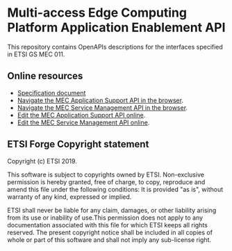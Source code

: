 # Multi-access Edge Computing Platform Application Enablement API 

This repository contains OpenAPIs descriptions for the interfaces specified in ETSI GS MEC 011.

## Online resources

* [Specification document](https://docbox.etsi.org/ISG/MEC/70-Draft/0011v211Plat.App.Enabl/MEC-0011v211Plat.App.Enablv208.zip)
* [Navigate the MEC Application Support API in the browser](https://forge.etsi.org/swagger/ui/?url=https://forge.etsi.org/rep/mec/gs011-app-enablement-api/raw/develop/MecAppSupportApi.yaml).
* [Navigate the MEC Service Management API in the browser](https://forge.etsi.org/swagger/ui/?url=https://forge.etsi.org/rep/mec/gs011-app-enablement-api/raw/develop/MecServiceMgmtApi.yaml).
* [Edit the MEC Application Support API online](https://forge.etsi.org/swagger/editor/?url=https://forge.etsi.org/rep/mec/gs011-app-enablement-api/raw/develop/MecAppSupportApi.yaml).
* [Edit the MEC Service Management API online](https://forge.etsi.org/swagger/editor/?url=https://forge.etsi.org/rep/mec/gs011-app-enablement-api/raw/develop/MecServiceMgmtApi.yaml).



## ETSI Forge Copyright statement

Copyright (c) ETSI 2019.

This software is subject to copyrights owned by ETSI. Non-exclusive permission 
is hereby granted, free of charge, to copy, reproduce and amend this file 
under the following conditions: It is provided "as is", without warranty of any 
kind, expressed or implied. 

ETSI shall never be liable for any claim, damages, or other liability arising 
from its use or inability of use.This permission does not apply to any documentation 
associated with this file for which ETSI keeps all rights reserved. The present 
copyright notice shall be included in all copies of whole or part of this 
software and shall not imply any sub-license right.
